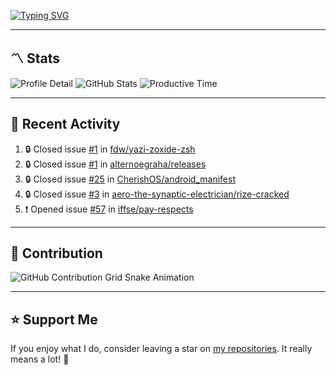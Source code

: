 [![Typing SVG](https://readme-typing-svg.demolab.com?font=&duration=2500&pause=100&center=true&vCenter=true&multiline=true&width=1000&height=60&lines=Hi+There!;Welcome+to+my+Github+profile+%F0%9F%91%8B)](https://git.io/typing-svg)

---

## 〽️ Stats

![Profile Detail](http://github-profile-summary-cards.vercel.app/api/cards/profile-details?username=phucleeuwu&theme=transparent)
![GitHub Stats](http://github-profile-summary-cards.vercel.app/api/cards/stats?username=phucleeuwu&theme=transparent)
![Productive Time](http://github-profile-summary-cards.vercel.app/api/cards/productive-time?username=phucleeuwu&theme=transparent&utcOffset=8)

---

## 📝 Recent Activity

<!--START_SECTION:activity-->
1. 🔒 Closed issue [#1](https://github.com/fdw/yazi-zoxide-zsh/issues/1) in [fdw/yazi-zoxide-zsh](https://github.com/fdw/yazi-zoxide-zsh)
2. 🔒 Closed issue [#1](https://github.com/alternoegraha/releases/issues/1) in [alternoegraha/releases](https://github.com/alternoegraha/releases)
3. 🔒 Closed issue [#25](https://github.com/CherishOS/android_manifest/issues/25) in [CherishOS/android_manifest](https://github.com/CherishOS/android_manifest)
4. 🔒 Closed issue [#3](https://github.com/aero-the-synaptic-electrician/rize-cracked/issues/3) in [aero-the-synaptic-electrician/rize-cracked](https://github.com/aero-the-synaptic-electrician/rize-cracked)
5. ❗ Opened issue [#57](https://github.com/iffse/pay-respects/issues/57) in [iffse/pay-respects](https://github.com/iffse/pay-respects)
<!--END_SECTION:activity-->

<!--START_SECTION:waka-->

<!--END_SECTION:waka-->

---

## 🐍 Contribution

<picture>
  <source media="(prefers-color-scheme: dark)" srcset="https://raw.githubusercontent.com/phucleeuwu/phucleeuwu/output/github-contribution-grid-snake-dark.svg">
  <source media="(prefers-color-scheme: light)" srcset="https://raw.githubusercontent.com/phucleeuwu/phucleeuwu/output/github-contribution-grid-snake.svg">
  <img alt="GitHub Contribution Grid Snake Animation" src="https://raw.githubusercontent.com/phucleeuwu/phucleeuwu/output/github-contribution-grid-snake.svg">
</picture>

---

## ⭐ Support Me

If you enjoy what I do, consider leaving a star on [my repositories](https://github.com/phucleeuwu?tab=repositories&type=source). It really means a lot! 💙
